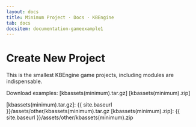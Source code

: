 ```yaml
---
layout: docs
title: Minimum Project · Docs · KBEngine
tab: docs
docsitem: documentation-gameexample1
---
```


Create New Project
====================

This is the smallest KBEngine game projects, including modules are indispensable.

Download examples:
[kbassets(minimum).tar.gz]
[kbassets(minimum).zip]


[kbassets(minimum).tar.gz]: {{ site.baseurl }}/assets/other/kbassets(minimum).tar.gz
[kbassets(minimum).zip]: {{ site.baseurl }}/assets/other/kbassets(minimum).zip